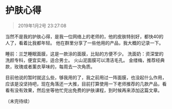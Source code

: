# 护肤心得

> 2019年1月2号 23:27:08

当然不是我的护肤心得，是我一位网络上的老师的，他的皮肤特别好，都快40的人了，看着比我都年轻。
他在群里分享了一些他用的产品，我大概的记录一下。

睡前：兰芝睡眠面膜，这是一款涂的面膜，比贴的方便不少。
洗面奶：资深堂的洗颜专科，便宜实用，适合男士。
火山泥面膜可以清洁毛孔。
金缕梅，推荐经典款，玫瑰或者薰衣草味的，每周去一次角质。

目前他说的暂时就这么些，够我用的了，我之前用过一阵面膜，也没起什么作用，应该是没坚持吧，现在角落还一大推，目前打算使用一下老师推荐的几款产品，看看有没有效果，然后坐等他忙完出免费的护肤课程，到时候再来添加这篇文章。

（未完待续）


